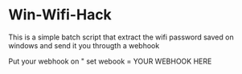 # Win-Wifi-Hack
This is a simple batch script that extract the wifi password saved on windows and send it you througth a webhook

Put your webhook on " set webook = YOUR WEBHOOK HERE

